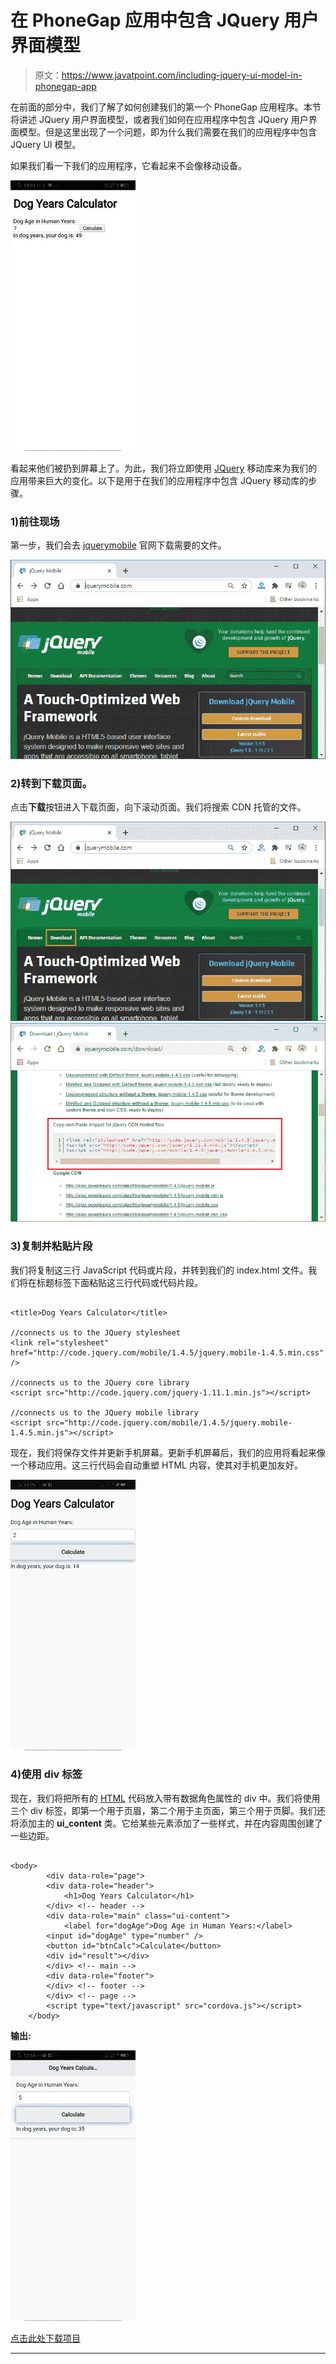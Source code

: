 # 在 PhoneGap 应用中包含 JQuery 用户界面模型

> 原文：<https://www.javatpoint.com/including-jquery-ui-model-in-phonegap-app>

在前面的部分中，我们了解了如何创建我们的第一个 PhoneGap 应用程序。本节将讲述 JQuery 用户界面模型，或者我们如何在应用程序中包含 JQuery 用户界面模型。但是这里出现了一个问题，即为什么我们需要在我们的应用程序中包含 JQuery UI 模型。

如果我们看一下我们的应用程序，它看起来不会像移动设备。

![Including JQuery UI Model in PhoneGap App](img/c57f8484bcfdaad4310c376044c9b50b.png)

看起来他们被扔到屏幕上了。为此，我们将立即使用 [JQuery](https://www.javatpoint.com/jquery-tutorial) 移动库来为我们的应用带来巨大的变化。以下是用于在我们的应用程序中包含 JQuery 移动库的步骤。

### 1)前往现场

第一步，我们会去 [jquerymobile](https://jquerymobile.com/) 官网下载需要的文件。

![Including JQuery UI Model in PhoneGap App](img/8881001212e82c03ea3a750a99ac8d4a.png)

### 2)转到下载页面。

点击**下载**按钮进入下载页面，向下滚动页面。我们将搜索 CDN 托管的文件。

![Including JQuery UI Model in PhoneGap App](img/e12394a90c21508b9687a482d436f94b.png)
![Including JQuery UI Model in PhoneGap App](img/a586984b708326dcf282a9602cd27c9b.png)

### 3)复制并粘贴片段

我们将复制这三行 JavaScript 代码或片段，并转到我们的 index.html 文件。我们将在标题标签下面粘贴这三行代码或代码片段。

```

<title>Dog Years Calculator</title>

//connects us to the JQuery stylesheet
<link rel="stylesheet" href="http://code.jquery.com/mobile/1.4.5/jquery.mobile-1.4.5.min.css" />

//connects us to the JQuery core library
<script src="http://code.jquery.com/jquery-1.11.1.min.js"></script>

//connects us to the JQuery mobile library
<script src="http://code.jquery.com/mobile/1.4.5/jquery.mobile-1.4.5.min.js"></script>

```

现在，我们将保存文件并更新手机屏幕。更新手机屏幕后，我们的应用将看起来像一个移动应用。这三行代码会自动重塑 HTML 内容，使其对手机更加友好。

![Including JQuery UI Model in PhoneGap App](img/95486b806c26e45fc6e8d97d1b7c4cbf.png)

### 4)使用 div 标签

现在，我们将把所有的 [HTML](https://www.javatpoint.com/html-heading) 代码放入带有数据角色属性的 div 中。我们将使用三个 div 标签，即第一个用于页眉，第二个用于主页面，第三个用于页脚。我们还将添加主的 **ui_content** 类。它给某些元素添加了一些样式，并在内容周围创建了一些边距。

```

<body>
        <div data-role="page">
        <div data-role="header">
            <h1>Dog Years Calculator</h1>
        </div> <!-- header -->
        <div data-role="main" class="ui-content">
            <label for="dogAge">Dog Age in Human Years:</label>
        <input id="dogAge" type="number" />
        <button id="btnCalc">Calculate</button>
        <div id="result"></div>
        </div> <!-- main -->
        <div data-role="footer">
        </div> <!-- footer -->
        </div> <!-- page -->
        <script type="text/javascript" src="cordova.js"></script>
    </body>

```

**输出:**

![Including JQuery UI Model in PhoneGap App](img/604a979c45661f5c7c32c8b17ab82cf8.png)

[点击此处下载项目](https://static.javatpoint.com/tutorial/phonegap/download/MyFirstApp.zip)

* * *